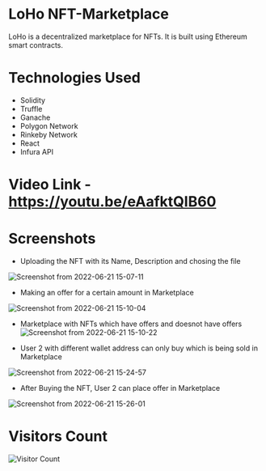 # LoHo NFT-Marketplace
LoHo is a decentralized marketplace for NFTs. It is built using Ethereum smart contracts.

# Technologies Used
- Solidity
- Truffle
- Ganache
- Polygon Network
- Rinkeby Network
- React
- Infura API

# Video Link - https://youtu.be/eAafktQIB60

# Screenshots
- Uploading the NFT with its Name, Description and chosing the file

![Screenshot from 2022-06-21 15-07-11](https://user-images.githubusercontent.com/56812010/174771361-70315d55-2b1e-4a5b-a74c-ec780353f746.png)

- Making an offer for a certain amount in Marketplace

![Screenshot from 2022-06-21 15-10-04](https://user-images.githubusercontent.com/56812010/174771369-25eb44cf-00d2-4ead-ab79-ece5e9b1be20.png)

- Marketplace with NFTs which have offers and doesnot have offers
![Screenshot from 2022-06-21 15-10-22](https://user-images.githubusercontent.com/56812010/174771373-9c60e6e4-6f1a-4946-ae56-532d0b7c5d1e.png)

- User 2 with different wallet address can only buy which is being sold in Marketplace

![Screenshot from 2022-06-21 15-24-57](https://user-images.githubusercontent.com/56812010/174772728-54b17af1-97cf-45e0-a0c4-acb5616fabee.png)

- After Buying the NFT, User 2 can place offer in Marketplace

![Screenshot from 2022-06-21 15-26-01](https://user-images.githubusercontent.com/56812010/174773080-94d7343b-d8cf-4bdb-b610-a988e12cb438.png)


# Visitors Count
![Visitor Count](https://profile-counter.glitch.me/NFT-Marketplace/count.svg)

